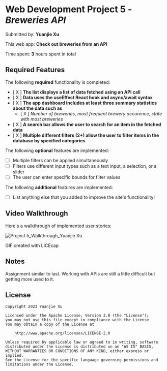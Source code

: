 # Web Development Project 5 - *Breweries API*

Submitted by: **Yuanjie Xu**

This web app: **Check out breweries from an API**

Time spent: **3** hours spent in total

## Required Features

The following **required** functionality is completed:

- [ X ] **The list displays a list of data fetched using an API call**
- [ X ] **Data uses the useEffect React hook and async/await syntax**
- [ X ] **The app dashboard includes at least three summary statistics about the data such as**
  - [ X ] *Number of breweries, most frequent brewery occurence, state with most breweries*
- [ X ] **A search bar allows the user to search for an item in the fetched data**
- [ X ] **Multiple different filters (2+) allow the user to filter items in the database by specified categories**

The following **optional** features are implemented:

- [ ] Multiple filters can be applied simultaneously
- [ ] Filters use different input types such as a text input, a selection, or a slider
- [ ] The user can enter specific bounds for filter values

The following **additional** features are implemented:

* [ ] List anything else that you added to improve the site's functionality!

## Video Walkthrough

Here's a walkthrough of implemented user stories:

<img src='https://imgur.com/a/IhgCtTX.gif' title='Project 5_Walkthrough_Yuanjie Xu' width='' alt='Project 5_Walkthrough_Yuanjie Xu' />

GIF created with LICEcap

## Notes

Assignment similar to last. Working with APIs are still a little difficult but getting more used to it.

## License

    Copyright 2023 Yuanjie Xu

    Licensed under the Apache License, Version 2.0 (the "License");
    you may not use this file except in compliance with the License.
    You may obtain a copy of the License at

        http://www.apache.org/licenses/LICENSE-2.0

    Unless required by applicable law or agreed to in writing, software
    distributed under the License is distributed on an "AS IS" BASIS,
    WITHOUT WARRANTIES OR CONDITIONS OF ANY KIND, either express or implied.
    See the License for the specific language governing permissions and
    limitations under the License.